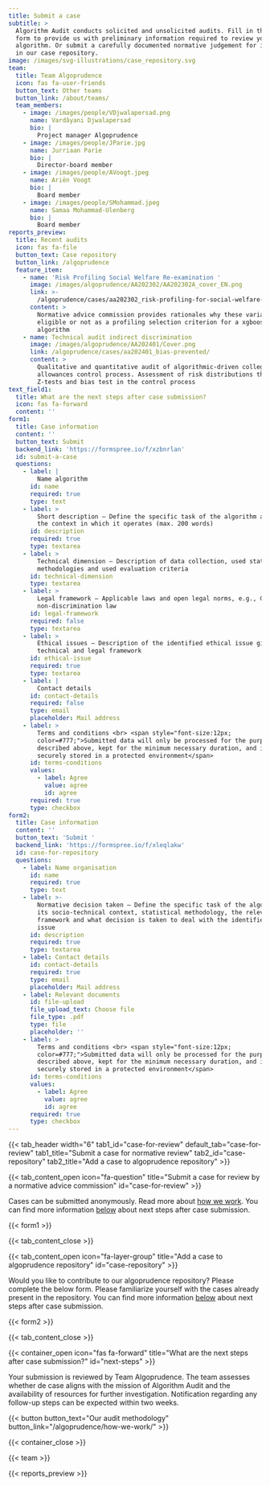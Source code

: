 ```yaml
---
title: Submit a case
subtitle: >
  Algorithm Audit conducts solicited and unsolicited audits. Fill in the below
  form to provide us with preliminary information required to review your
  algorithm. Or submit a carefully documented normative judgement for inlcusion
  in our case repository.
image: /images/svg-illustrations/case_repository.svg
team:
  title: Team Algoprudence
  icon: fas fa-user-friends
  button_text: Other teams
  button_link: /about/teams/
  team_members:
    - image: /images/people/VDjwalapersad.png
      name: Vardâyani Djwalapersad
      bio: |
        Project manager Algoprudence
    - image: /images/people/JParie.jpg
      name: Jurriaan Parie
      bio: |
        Director-board member
    - image: /images/people/AVoogt.jpeg
      name: Ariën Voogt
      bio: |
        Board member
    - image: /images/people/SMohammad.jpeg
      name: Samaa Mohammad-Ulenberg
      bio: |
        Board member
reports_preview:
  title: Recent audits
  icon: fas fa-file
  button_text: Case repository
  button_link: /algoprudence
  feature_item:
    - name: 'Risk Profiling Social Welfare Re-examination '
      image: /images/algoprudence/AA202302/AA202302A_cover_EN.png
      link: >-
        /algoprudence/cases/aa202302_risk-profiling-for-social-welfare-reexamination/
      content: >
        Normative advice commission provides rationales why these variables are
        eligible or not as a profiling selection criterion for a xgboost
        algorithm
    - name: Technical audit indirect discrimination
      image: /images/algoprudence/AA202401/Cover.png
      link: /algoprudence/cases/aa202401_bias-prevented/
      content: >
        Qualitative and quantitative audit of algorithmic-driven college
        allowances control process. Assessment of risk distributions through
        Z-tests and bias test in the control process
text_field1:
  title: What are the next steps after case submission?
  icon: fas fa-forward
  content: ''
form1:
  title: Case information
  content: ''
  button_text: Submit
  backend_link: 'https://formspree.io/f/xzbnrlan'
  id: submit-a-case
  questions:
    - label: |
        Name algorithm
      id: name
      required: true
      type: text
    - label: >
        Short description – Define the specific task of the algorithm and its
        the context in which it operates (max. 200 words)
      id: description
      required: true
      type: textarea
    - label: >
        Technical dimension – Description of data collection, used statistical
        methodologies and used evaluation criteria
      id: technical-dimension
      type: textarea
    - label: >
        Legal framework – Applicable laws and open legal norms, e.g., GDPR, EU
        non-discrimination law
      id: legal-framework
      required: false
      type: textarea
    - label: >
        Ethical issues – Description of the identified ethical issue given it’s
        technical and legal framework
      id: ethical-issue
      required: true
      type: textarea
    - label: |
        Contact details
      id: contact-details
      required: false
      type: email
      placeholder: Mail address
    - label: >
        Terms and conditions <br> <span style="font-size:12px;
        color=#777;">Submitted data will only be processed for the purpose
        described above, kept for the minimum necessary duration, and is
        securely stored in a protected environment</span>
      id: terms-conditions
      values:
        - label: Agree
          value: agree
          id: agree
      required: true
      type: checkbox
form2:
  title: Case information
  content: ''
  button_text: 'Submit '
  backend_link: 'https://formspree.io/f/xleqlakw'
  id: case-for-repository
  questions:
    - label: Name organisation
      id: name
      required: true
      type: text
    - label: >-
        Normative decision taken – Define the specific task of the algorithm,
        its socio-technical context, statistical methodology, the relevant legal
        framework and what decision is taken to deal with the identified ethical
        issue
      id: description
      required: true
      type: textarea
    - label: Contact details
      id: contact-details
      required: true
      type: email
      placeholder: Mail address
    - label: Relevant documents
      id: file-upload
      file_upload_text: Choose file
      file_type: .pdf
      type: file
      placeholder: ''
    - label: >
        Terms and conditions <br> <span style="font-size:12px;
        color=#777;">Submitted data will only be processed for the purpose
        described above, kept for the minimum necessary duration, and is
        securely stored in a protected environment</span>
      id: terms-conditions
      values:
        - label: Agree
          value: agree
          id: agree
      required: true
      type: checkbox
---
```


{{< tab_header width="6" tab1_id="case-for-review" default_tab="case-for-review" tab1_title="Submit a case for normative review" tab2_id="case-repository" tab2_title="Add a case to algoprudence repository" >}}

{{< tab_content_open icon="fa-question" title="Submit a case for review by a normative advice commission" id="case-for-review" >}}

Cases can be submitted anonymously. Read more about [how we work](/algoprudence/how-we-work/). You can find more information [below](#next-steps) about next steps after case submission.

{{< form1 >}}

{{< tab_content_close >}}

{{< tab_content_open icon="fa-layer-group" title="Add a case to algoprudence repository" id="case-repository" >}}

Would you like to contribute to our algoprudence repository? Please complete the below form. Please familiarize yourself with the cases already present in the repository. You can find more information [below](#next-steps) about next steps after case submission.

{{< form2 >}}

{{< tab_content_close >}}

{{< container_open icon="fas fa-forward" title="What are the next steps after case submission?" id="next-steps" >}}

Your submission is reviewed by Team Algoprudence. The team assesses whether de case aligns with the mission of Algorithm Audit and the availability of resources for further investigation. Notification regarding any follow-up steps can be expected within two weeks.

{{< button button_text="Our audit methodology" button_link="/algoprudence/how-we-work/" >}}

{{< container_close >}}

{{< team >}}

{{< reports_preview >}}
